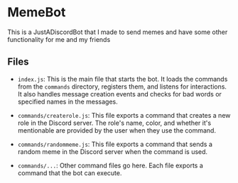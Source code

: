# MemeBot

This is a JustADiscordBot that I made to send memes and have some other functionality for me and my friends

## Files

- `index.js`: This is the main file that starts the bot. It loads the commands from the `commands` directory, registers them, and listens for interactions. It also handles message creation events and checks for bad words or specified names in the messages.

- `commands/createrole.js`: This file exports a command that creates a new role in the Discord server. The role's name, color, and whether it's mentionable are provided by the user when they use the command.

- `commands/randommeme.js`: This file exports a command that sends a random meme in the Discord server when the command is used.

- `commands/...`: Other command files go here. Each file exports a command that the bot can execute.